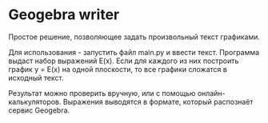 # Geogebra writer
Простое решение, позволяющее задать произвольный текст графиками.

Для использования - запустить файл main.py и ввести текст. Программа выдаст набор выражений E(x). Если для каждого из них построить график y = E(x) на одной плоскости, то все графики сложатся в исходный текст.

Результат можно проверить вручную, или с помощью онлайн-калькуляторов. Выражения выводятся в формате, который распознаёт сервис Geogebra.
